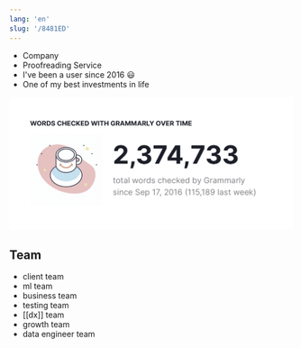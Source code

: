 ```yaml
---
lang: 'en'
slug: '/8481ED'
---
```


- Company
- Proofreading Service
- I've been a user since 2016 😃
- One of my best investments in life

![My Grammarly Stat as of Oct 10, 2022](../assets/A0AC57.png)

## Team

- client team
- ml team
- business team
- testing team
- [[dx]] team
- growth team
- data engineer team

